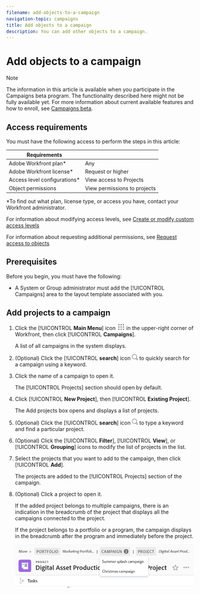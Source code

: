 ```yaml
---
filename: add-objects-to-a-campaign
navigation-topic: campaigns
title: Add objects to a campaign
description: You can add other objects to a campaign. 
---
```


# Add objects to a campaign

>[!NOTE]
>
>The information in this article is available when you participate in the Campaigns beta program. The functionality described here might not be fully available yet. For more information about current available features and how to enroll, see  [Campaigns beta](../../product-announcements/betas/campaign-object-beta.md).

## Access requirements

You must have the following access to perform the steps in this article:

| Requirements                 |                              |
|------------------------------|------------------------------|
| Adobe Workfront plan*        | Any                          |
| Adobe Workfront license*     | Request or higher            |
| Access level configurations* | View access to Projects      |
| Object permissions           | View permissions to projects |

*To find out what plan, license type, or access you have, contact your Workfront administrator.

For information about modifying access levels, see [Create or modify custom access levels](../../administration-and-setup/add-users/configure-and-grant-access/create-modify-access-levels.md)

For information about requesting additional permissions, see [Request access to objects](../../workfront-basics/grant-and-request-access-to-objects/request-access.md)



## Prerequisites

Before you begin, you must have the following: 

* A System or Group administrator must add the [!UICONTROL Campaigns] area to the layout template associated with you. 

## Add projects to a campaign

1. Click the [!UICONTROL **Main Menu**] icon ![](assets/main-menu-icon.png) in the upper-right corner of Workfront, then click [!UICONTROL **Campaigns**].

   A list of all campaigns in the system displays.
1. (Optional) Click the [!UICONTROL **search**] icon ![](assets/search-icon.png) to quickly search for a campaign using a keyword.
1. Click the name of a campaign to open it. 

   The [!UICONTROL Projects] section should open by default.
1. Click [!UICONTROL **New Project**], then [!UICONTROL **Existing Project**].  

   The Add projects box opens and displays a list of projects.
1. (Optional) Click the [!UICONTROL **search**] icon ![](assets/search-icon.png) to type a keyword and find a particular project.
1. (Optional) Click the [!UICONTROL **Filter**], [!UICONTROL **View**], or [!UICONTROL **Grouping**] icons to modify the list of projects in the list.
1. Select the projects that you want to add to the campaign, then click [!UICONTROL **Add**].
   
   The projects are added to the [!UICONTROL Projects] section of the campaign.
1. (Optional) Click a project to open it.

   If the added project belongs to multiple campaigns, there is an indication in the breadcrumb of the project that displays all the campaigns connected to the project.
   
   If the project belongs to a portfolio or a program, the campaign displays in the breadcrumb after the program and immediately before the project.

   ![](assets/project-with-multiple-campaigns-in-breadcrumb.png)

